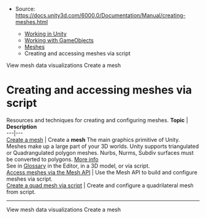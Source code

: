 * Source: https://docs.unity3d.com/6000.0/Documentation/Manual/creating-meshes.html

  * [Working in Unity](https://docs.unity3d.com/6000.0/Documentation/Manual/working-in-unity.html)
  * [Working with GameObjects](https://docs.unity3d.com/6000.0/Documentation/Manual/working-with-gameobjects.html)
  * [Meshes](https://docs.unity3d.com/6000.0/Documentation/Manual/mesh.html)
  * Creating and accessing meshes via script


[](https://docs.unity3d.com/6000.0/Documentation/Manual/view-mesh-data-visualizations.html)
View mesh data visualizations
[](https://docs.unity3d.com/6000.0/Documentation/Manual/create-mesh.html)
Create a mesh
# Creating and accessing meshes via script
Resources and techniques for creating and configuring meshes.
**Topic** | **Description**  
---|---  
[Create a mesh](https://docs.unity3d.com/6000.0/Documentation/Manual/create-mesh.html) | Create a **mesh** The main graphics primitive of Unity. Meshes make up a large part of your 3D worlds. Unity supports triangulated or Quadrangulated polygon meshes. Nurbs, Nurms, Subdiv surfaces must be converted to polygons. [More info](https://docs.unity3d.com/6000.0/Documentation/Manual/mesh.html)  
See in [Glossary](https://docs.unity3d.com/6000.0/Documentation/Manual/Glossary.html#Mesh) in the Editor, in a 3D model, or via script.  
[Access meshes via the Mesh API](https://docs.unity3d.com/6000.0/Documentation/Manual/UsingtheMeshClass.html) | Use the Mesh API to build and configure meshes via script.  
[Create a quad mesh via script](https://docs.unity3d.com/6000.0/Documentation/Manual/Example-CreatingaBillboardPlane.html) | Create and configure a quadrilateral mesh from script.  
* * *
[](https://docs.unity3d.com/6000.0/Documentation/Manual/view-mesh-data-visualizations.html)
View mesh data visualizations
[](https://docs.unity3d.com/6000.0/Documentation/Manual/create-mesh.html)
Create a mesh
